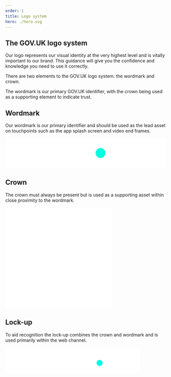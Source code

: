 ```yaml
---
order: 1
title: Logo system
hero: ./hero.svg
---
```


## The GOV.UK logo system

Our logo represents our visual identity at the very highest level and is vitally important to our brand. This guidance will give you the confidence and knowledge you need to use it correctly.

There are two elements to the GOV.UK logo system: the wordmark and crown.

The wordmark is our primary GOV.UK identifier, with the crown being used as a supporting element to indicate trust.

## Wordmark

Our wordmark is our primary identifier and should be used as the lead asset on touchpoints such as the app splash screen and video end frames.

![](./logo-elements/wordmark.svg)

## Crown

The crown must always be present but is used as a supporting asset within close proximity to the wordmark.

![](./logo-elements/crown.svg)

## Lock-up

To aid recognition the lock-up combines the crown and wordmark and is used primarily within the web channel.

![](./logo-elements/lockup.svg)
